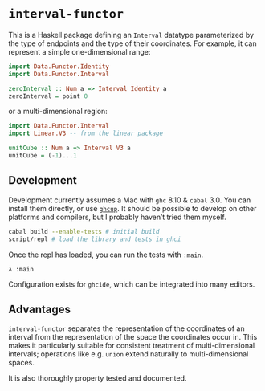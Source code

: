 # `interval-functor`

This is a Haskell package defining an `Interval` datatype parameterized by the type of endpoints and the type of their coordinates. For example, it can represent a simple one-dimensional range:

```haskell
import Data.Functor.Identity
import Data.Functor.Interval

zeroInterval :: Num a => Interval Identity a
zeroInterval = point 0
```

or a multi-dimensional region:

```haskell
import Data.Functor.Interval
import Linear.V3 -- from the linear package

unitCube :: Num a => Interval V3 a
unitCube = (-1)...1
```


## Development

Development currently assumes a Mac with `ghc` 8.10 & `cabal` 3.0. You can install them directly, or use [`ghcup`](https://www.haskell.org/ghcup/). It should be possible to develop on other platforms and compilers, but I probably haven’t tried them myself.

```bash
cabal build --enable-tests # initial build
script/repl # load the library and tests in ghci
```

Once the repl has loaded, you can run the tests with `:main`.

```
λ :main
```

Configuration exists for `ghcide`, which can be integrated into many editors.


## Advantages

`interval-functor` separates the representation of the coordinates of an interval from the representation of the space the coordinates occur in. This makes it particularly suitable for consistent treatment of multi-dimensional intervals; operations like e.g. `union` extend naturally to multi-dimensional spaces.

It is also thoroughly property tested and documented.
